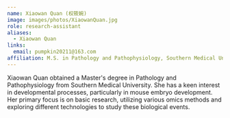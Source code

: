 ```yaml
---
name: Xiaowan Quan (权筱婉)
image: images/photos/XiaowanQuan.jpg
role: research-assistant
aliases:
  - Xiaowan Quan
links:
  email: pumpkin20211@163.com 
affiliation: M.S. in Pathology and Pathophysiology, Southern Medical University
---
```


Xiaowan Quan obtained a Master's degree in Pathology and Pathophysiology from Southern Medical University.
She has a keen interest in developmental processes, particularly in mouse embryo development.
Her primary focus is on basic research, utilizing various omics methods and exploring different technologies to study these biological events.